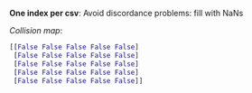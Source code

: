 **One index per csv**: Avoid discordance problems: fill with NaNs 


*Collision map*:
```python
[[False False False False False]
 [False False False False False]
 [False False False False False]
 [False False False False False]
 [False False False False False]]
 ```